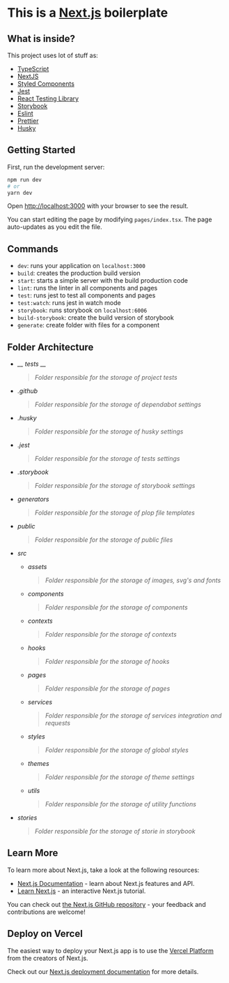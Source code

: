 # This is a [Next.js](https://nextjs.org/) boilerplate

## What is inside?

This project uses lot of stuff as:

- [TypeScript](https://www.typescriptlang.org/)
- [NextJS](https://nextjs.org/)
- [Styled Components](https://styled-components.com/)
- [Jest](https://jestjs.io/)
- [React Testing Library](https://testing-library.com/docs/react-testing-library/intro)
- [Storybook](https://storybook.js.org/)
- [Eslint](https://eslint.org/)
- [Prettier](https://prettier.io/)
- [Husky](https://github.com/typicode/husky)

## Getting Started

First, run the development server:

```bash
npm run dev
# or
yarn dev
```

Open [http://localhost:3000](http://localhost:3000) with your browser to see the result.

You can start editing the page by modifying `pages/index.tsx`. The page auto-updates as you edit the file.

## Commands

- `dev`: runs your application on `localhost:3000`
- `build`: creates the production build version
- `start`: starts a simple server with the build production code
- `lint`: runs the linter in all components and pages
- `test`: runs jest to test all components and pages
- `test:watch`: runs jest in watch mode
- `storybook`: runs storybook on `localhost:6006`
- `build-storybook`: create the build version of storybook
- `generate`: create folder with files for a component

## Folder Architecture

- <i>__ tests __</i>

  > _Folder responsible for the storage of project tests_

- _.github_
  > _Folder responsible for the storage of dependabot settings_
- _.husky_
  > _Folder responsible for the storage of husky settings_
- _.jest_
  > _Folder responsible for the storage of tests settings_
- _.storybook_
  > _Folder responsible for the storage of storybook settings_
- _generators_
  > _Folder responsible for the storage of plop file templates_
- _public_
  > _Folder responsible for the storage of public files_
- _src_
  - _assets_

    > _Folder responsible for the storage of images, svg's and fonts_
    
  - _components_
    > _Folder responsible for the storage of components_
  - _contexts_
    > _Folder responsible for the storage of contexts_
  - _hooks_
    > _Folder responsible for the storage of hooks_
  - _pages_
    > _Folder responsible for the storage of pages_
  - _services_
    > _Folder responsible for the storage of services integration and requests_
  - _styles_
    > _Folder responsible for the storage of global styles_
  - _themes_
    > _Folder responsible for the storage of theme settings_
  - _utils_
    > _Folder responsible for the storage of utility functions_
- _stories_
  > _Folder responsible for the storage of storie in storybook_

## Learn More

To learn more about Next.js, take a look at the following resources:

- [Next.js Documentation](https://nextjs.org/docs) - learn about Next.js features and API.
- [Learn Next.js](https://nextjs.org/learn) - an interactive Next.js tutorial.

You can check out [the Next.js GitHub repository](https://github.com/vercel/next.js/) - your feedback and contributions are welcome!

## Deploy on Vercel

The easiest way to deploy your Next.js app is to use the [Vercel Platform](https://vercel.com/import?utm_medium=default-template&filter=next.js&utm_source=create-next-app&utm_campaign=create-next-app-readme) from the creators of Next.js.

Check out our [Next.js deployment documentation](https://nextjs.org/docs/deployment) for more details.
